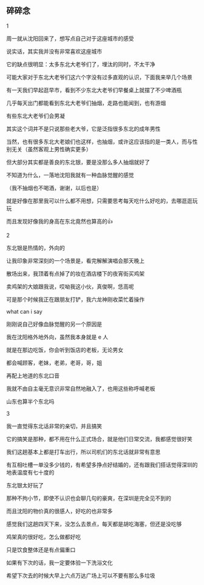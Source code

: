 ## 碎碎念
1

周一就从沈阳回来了，想写点自己对于这座城市的感受

说实话，其实我并没有非常喜欢这座城市

它的缺点很明显：太多东北大老爷们了，埋汰的同时，不太干净

可能大家对于东北大老爷们这六个字没有过多直观的认识，下面我来举几个场景

有一天我们早起逛早市，看到不少东北大老爷们早餐桌上就摆了不少啤酒瓶

几乎每天出门都能看到东北大老爷们抽烟，走路也能闻到，也有游烟

有些东北大老爷们会男凝

其实这个词并不是只说那些老大爷，它是泛指很多东北的成年男性

当然，也有很多东北大老娘们也这样，也抽烟，或许这应该指的是一类人，而与性别无关（虽然客观上男性确实更多）

但大部分其实都是善良的东北银，要是没那么多人抽烟就好了

不知道为什么，一落地沈阳我就有一种血脉觉醒的感觉

（我不抽烟也不喝酒，谢谢，以后也是）

就是好像在那里我可以什么都不用想，只需要思考每天吃什么好吃的，去哪逛逛玩玩

而且发现好像我的身高在东北竟然也算高的👍

2

东北银是热情的，外向的

让我印象非常深刻的一个场景是，看完解解演唱会那天晚上

散场出来，我顶着有点掉了的妆在酒店楼下的夜宵街买鸡架

卖鸡架的大娘跟我说，哎呦我这小伙，真俊啊，恁高呢

可是那个时候我正在跟朋友打铲，我六龙神刚收菜忙着操作

what can i say

刚刚说自己好像血脉觉醒的另一个原因是

我在沈阳格外地外向，虽然我本身就是 e 人

就是在那边吃饭，你会听到饭店的老板，无论男女

都会喊顾客，老妹，老弟，老哥，哥，姐

再配上地道的东北口音

我就不由自主毫无意识非常自然地融入了，也用这些称呼喊老板

山东也算半个东北吗

3

我一直觉得东北话非常的亲切，并且搞笑

它的搞笑是那种，都不用在什么正式场合，就是他们日常交流，我都感觉很好笑

我们这趟基本上都是打车出行，所以司机们的东北话就非常有意思

有互相吐槽一单没多少钱的，有希望多挣点好结婚的，还有跟我们搭话觉得深圳的地表温度有七十度的

东北银太好玩了

那种不拘小节，即使不认识也会聊几句的豪爽，在深圳是完全见不到的

而且沈阳的物价真的很感人，好吃的也非常多

感觉我们这趟四天下来，没怎么去景点，每天都是胡吃海塞，但还是没吃够

鸡架真的很好吃，怎么做都好吃

只是饮食整体还是有点偏重口

如果有下次的话，我一定要体验一下洗浴文化

希望下次去的时候大早上六点万达广场上可以不要有那么多垃圾